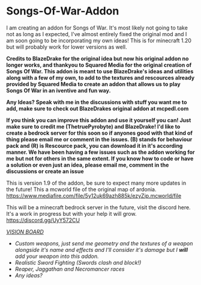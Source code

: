 # Songs-Of-War-Addon
I am creating an addon for Songs of War. It's most likely not going to take not as long as I expected, I've almost entirely fixed the original mod and I am soon going to be incorporating my own ideas! This is for minecraft 1.20 but will probably work for lower versions as well.

<b>
Credits to BlazeDrake for the original idea but now his original addon no longer works, and thankyou to Squared Media for the original creation of Songs Of War. This addon is meant to use BlazeDrake's ideas and utilities along with a few of my own, to add to the textures and rescources already provided by Squared Media to create an addon that allows us to play Songs Of War in an iventive and fun way. 

  Any Ideas? Speak with me in the discussions with stuff you want me to add, make sure to check out BlazeDrakes original addon at mcpedl.com 

  If you think you can improve this addon and use it yourself you can! Just make sure to credit me (ThetruePyrobyte) and BlazeDrake! I'd like to create a bedrock server for this soon so if anyones good with that kind of thing please email me or comment in the issues. (B) stands for behaviour pack and (R) is Rescource pack, you can download it in it's according manner. We have been having a few issues such as the addon working for me but not for others in the same extent. If you know how to code or have a solution or even just an idea, please email me, comment in the discussions or create an issue
</b>

This is version 1.9 of the addon, be sure to expect many more updates in the future!
This a mcworld file of the original map of ardonia.
[https://www.mediafire.com/file/5y12uk69azh885k/ezyZip.mcworld/file ](https://www.mediafire.com/file/5y12uk69azh885k/ezyZip.mcworld/file)

This will be a minecraft bedrock server in the future, visit the discord here. It's a work in progress but with your help it will grow. [https://discord.gg/UyY572CU ](https://discord.gg/CvrwK8Nu)

<i> <u>
  VISION BOARD
</u>
- Custom weapons, just send me geometry and the textures of a weapon alongside it's name and effects and I'll consider it's damage but I <b>will</b> add your weapon into this addon.
- Realistic Sword Fighting (Swords clash and block!)
- Reaper, Jaggathan and Necromancer races
- Any ideas?
</i>

